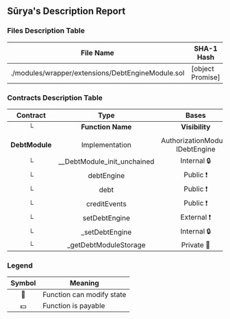 ## Sūrya's Description Report

### Files Description Table


|  File Name  |  SHA-1 Hash  |
|-------------|--------------|
| ./modules/wrapper/extensions/DebtEngineModule.sol | [object Promise] |


### Contracts Description Table


|  Contract  |         Type        |       Bases      |                  |                 |
|:----------:|:-------------------:|:----------------:|:----------------:|:---------------:|
|     └      |  **Function Name**  |  **Visibility**  |  **Mutability**  |  **Modifiers**  |
||||||
| **DebtModule** | Implementation | AuthorizationModule, IDebtEngine |||
| └ | __DebtModule_init_unchained | Internal 🔒 | 🛑  | onlyInitializing |
| └ | debtEngine | Public ❗️ |   |NO❗️ |
| └ | debt | Public ❗️ |   |NO❗️ |
| └ | creditEvents | Public ❗️ |   |NO❗️ |
| └ | setDebtEngine | External ❗️ | 🛑  | onlyRole |
| └ | _setDebtEngine | Internal 🔒 | 🛑  | |
| └ | _getDebtModuleStorage | Private 🔐 |   | |


### Legend

|  Symbol  |  Meaning  |
|:--------:|-----------|
|    🛑    | Function can modify state |
|    💵    | Function is payable |
